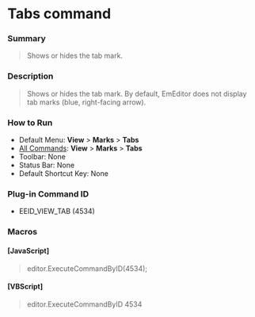 # Tabs command

### Summary

> Shows or hides the tab mark.

### Description

> Shows or hides the tab mark. By default, EmEditor does not display tab marks (blue, right-facing arrow).

### How to Run

- Default Menu: **View** \> **Marks** \> **Tabs**
- [All Commands](../tools/all_commands): **View** \> **Marks** \> **Tabs**
- Toolbar: None
- Status Bar: None
- Default Shortcut Key: None

### Plug-in Command ID

- EEID\_VIEW\_TAB (4534)

### Macros

#### \[JavaScript\]

> editor.ExecuteCommandByID(4534);

#### \[VBScript\]

> editor.ExecuteCommandByID 4534
